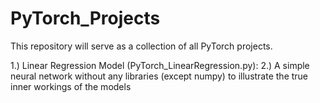 # PyTorch_Projects
This repository will serve as a collection of all PyTorch projects.

1.) Linear Regression Model (PyTorch_LinearRegression.py):
2.) A simple neural network without any libraries (except numpy) to illustrate the true inner workings of the models

